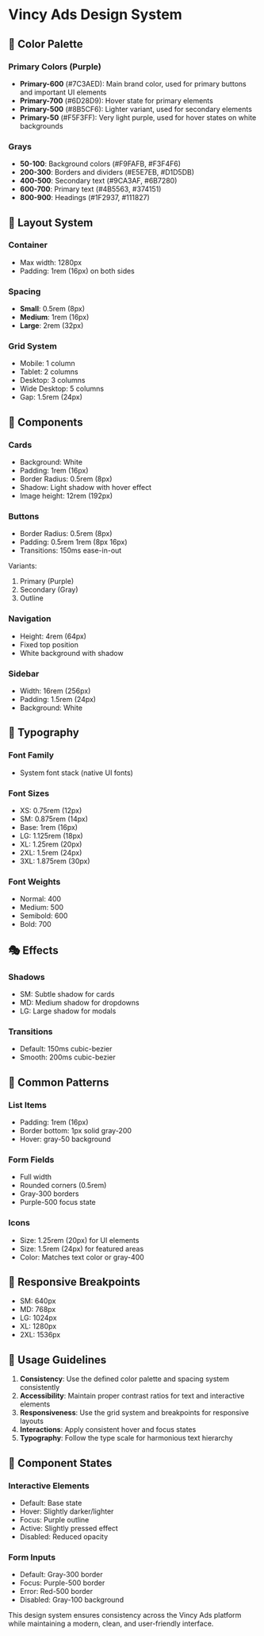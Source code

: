 # Vincy Ads Design System

## 🎨 Color Palette

### Primary Colors (Purple)
- **Primary-600** (#7C3AED): Main brand color, used for primary buttons and important UI elements
- **Primary-700** (#6D28D9): Hover state for primary elements
- **Primary-500** (#8B5CF6): Lighter variant, used for secondary elements
- **Primary-50** (#F5F3FF): Very light purple, used for hover states on white backgrounds

### Grays
- **50-100**: Background colors (#F9FAFB, #F3F4F6)
- **200-300**: Borders and dividers (#E5E7EB, #D1D5DB)
- **400-500**: Secondary text (#9CA3AF, #6B7280)
- **600-700**: Primary text (#4B5563, #374151)
- **800-900**: Headings (#1F2937, #111827)

## 📐 Layout System

### Container
- Max width: 1280px
- Padding: 1rem (16px) on both sides

### Spacing
- **Small**: 0.5rem (8px)
- **Medium**: 1rem (16px)
- **Large**: 2rem (32px)

### Grid System
- Mobile: 1 column
- Tablet: 2 columns
- Desktop: 3 columns
- Wide Desktop: 5 columns
- Gap: 1.5rem (24px)

## 🔲 Components

### Cards
- Background: White
- Padding: 1rem (16px)
- Border Radius: 0.5rem (8px)
- Shadow: Light shadow with hover effect
- Image height: 12rem (192px)

### Buttons
- Border Radius: 0.5rem (8px)
- Padding: 0.5rem 1rem (8px 16px)
- Transitions: 150ms ease-in-out

Variants:
1. Primary (Purple)
2. Secondary (Gray)
3. Outline

### Navigation
- Height: 4rem (64px)
- Fixed top position
- White background with shadow

### Sidebar
- Width: 16rem (256px)
- Padding: 1.5rem (24px)
- Background: White

## 📝 Typography

### Font Family
- System font stack (native UI fonts)

### Font Sizes
- XS: 0.75rem (12px)
- SM: 0.875rem (14px)
- Base: 1rem (16px)
- LG: 1.125rem (18px)
- XL: 1.25rem (20px)
- 2XL: 1.5rem (24px)
- 3XL: 1.875rem (30px)

### Font Weights
- Normal: 400
- Medium: 500
- Semibold: 600
- Bold: 700

## 🎭 Effects

### Shadows
- SM: Subtle shadow for cards
- MD: Medium shadow for dropdowns
- LG: Large shadow for modals

### Transitions
- Default: 150ms cubic-bezier
- Smooth: 200ms cubic-bezier

## 🔄 Common Patterns

### List Items
- Padding: 1rem (16px)
- Border bottom: 1px solid gray-200
- Hover: gray-50 background

### Form Fields
- Full width
- Rounded corners (0.5rem)
- Gray-300 borders
- Purple-500 focus state

### Icons
- Size: 1.25rem (20px) for UI elements
- Size: 1.5rem (24px) for featured areas
- Color: Matches text color or gray-400

## 📱 Responsive Breakpoints

- SM: 640px
- MD: 768px
- LG: 1024px
- XL: 1280px
- 2XL: 1536px

## 🎯 Usage Guidelines

1. **Consistency**: Use the defined color palette and spacing system consistently
2. **Accessibility**: Maintain proper contrast ratios for text and interactive elements
3. **Responsiveness**: Use the grid system and breakpoints for responsive layouts
4. **Interactions**: Apply consistent hover and focus states
5. **Typography**: Follow the type scale for harmonious text hierarchy

## 🔄 Component States

### Interactive Elements
- Default: Base state
- Hover: Slightly darker/lighter
- Focus: Purple outline
- Active: Slightly pressed effect
- Disabled: Reduced opacity

### Form Inputs
- Default: Gray-300 border
- Focus: Purple-500 border
- Error: Red-500 border
- Disabled: Gray-100 background

This design system ensures consistency across the Vincy Ads platform while maintaining a modern, clean, and user-friendly interface.
